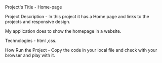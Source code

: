 Project's Title - Home-page

Project Description - In this project it has a Home page and links to the projects and responsive design.
  
My application does to show the homepage in a website.

Technologies - html ,css.

How Run the Project - Copy the code in your local file and check with your browser and play with it.
